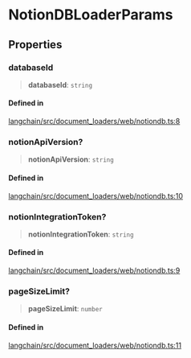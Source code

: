 NotionDBLoaderParams
====================

Properties[​](#properties "Direct link to Properties")
------------------------------------------------------

### databaseId[​](#databaseid "Direct link to databaseId")

> **databaseId**: `string`

#### Defined in[​](#defined-in "Direct link to Defined in")

[langchain/src/document\_loaders/web/notiondb.ts:8](https://github.com/hwchase17/langchainjs/blob/46e1734/langchain/src/document_loaders/web/notiondb.ts#L8)

### notionApiVersion?[​](#notionapiversion "Direct link to notionApiVersion?")

> **notionApiVersion**: `string`

#### Defined in[​](#defined-in-1 "Direct link to Defined in")

[langchain/src/document\_loaders/web/notiondb.ts:10](https://github.com/hwchase17/langchainjs/blob/46e1734/langchain/src/document_loaders/web/notiondb.ts#L10)

### notionIntegrationToken?[​](#notionintegrationtoken "Direct link to notionIntegrationToken?")

> **notionIntegrationToken**: `string`

#### Defined in[​](#defined-in-2 "Direct link to Defined in")

[langchain/src/document\_loaders/web/notiondb.ts:9](https://github.com/hwchase17/langchainjs/blob/46e1734/langchain/src/document_loaders/web/notiondb.ts#L9)

### pageSizeLimit?[​](#pagesizelimit "Direct link to pageSizeLimit?")

> **pageSizeLimit**: `number`

#### Defined in[​](#defined-in-3 "Direct link to Defined in")

[langchain/src/document\_loaders/web/notiondb.ts:11](https://github.com/hwchase17/langchainjs/blob/46e1734/langchain/src/document_loaders/web/notiondb.ts#L11)